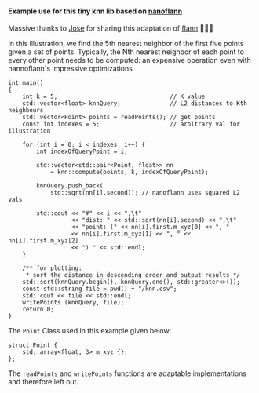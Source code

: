 #### Example use for this tiny knn lib based on [nanoflann](https://github.com/jlblancoc/nanoflann)

Massive thanks to [Jose](https://github.com/jlblancoc) for sharing this adaptation of [flann](https://github.com/mariusmuja/flann) 👏🍻🍻

In this illustration, we find the 5th nearest neighbor of the first five points given a set of points. Typically, the Nth nearest neighbor of each point to every other point needs to be computed: an expensive operation even with nannoflann's impressive optimizations

```
int main()
{
    int k = 5;                                // K value
    std::vector<float> knnQuery;              // L2 distances to Kth neighbours
    std::vector<Point> points = readPoints(); // get points
    const int indexes = 5;                    // arbitrary val for illustration

    for (int i = 0; i < indexes; i++) {
        int indexOfQueryPoint = i;

        std::vector<std::pair<Point, float>> nn
            = knn::compute(points, k, indexOfQueryPoint);

        knnQuery.push_back(
            std::sqrt(nn[i].second)); // nanoflann uses squared L2 vals

        std::cout << "#" << i << ",\t"
                  << "dist: " << std::sqrt(nn[i].second) << ",\t"
                  << "point: (" << nn[i].first.m_xyz[0] << ", "
                  << nn[i].first.m_xyz[1] << ", " << nn[i].first.m_xyz[2]
                  << ") " << std::endl;
    }

    /** for plotting:
     * sort the distance in descending order and output results */
    std::sort(knnQuery.begin(), knnQuery.end(), std::greater<>());
    const std::string file = pwd() + "/knn.csv";
    std::cout << file << std::endl;
    writePoints (knnQuery, file);
    return 0;
}

```

The `Point` Class used in this example given below:

    struct Point {
        std::array<float, 3> m_xyz {};
    };

The `readPoints` and `writePoints` functions are adaptable implementations and therefore left out.
